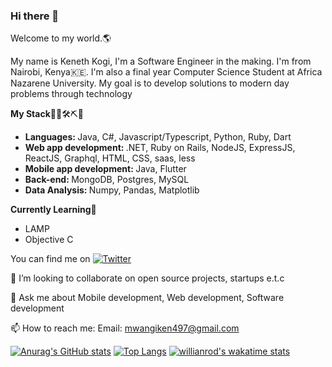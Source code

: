 ### Hi there 👋 
Welcome to my world.🌎

My name is Keneth Kogi, I'm a Software Engineer in the making. I'm from Nairobi, Kenya🇰🇪. I'm also a final year Computer Science Student at Africa Nazarene University. My goal is to develop solutions to modern day problems through technology

<b>My Stack</b>🔨🧰🛠️⛏🔧
<ul>
  <li><b>Languages: </b> Java, C#, Javascript/Typescript, Python, Ruby, Dart</li>
  <li><b>Web app development: </b>.NET, Ruby on Rails, NodeJS, ExpressJS, ReactJS, Graphql, HTML, CSS, saas, less</li>
  <li><b>Mobile app development: </b>Java, Flutter</li>
  <li><b>Back-end: </b>MongoDB, Postgres, MySQL</li>
  <li><b>Data Analysis: </b>Numpy, Pandas, Matplotlib</li>
</ul>
<b>Currently Learning</b>📘
<ul>
  <li>LAMP</li>
  <li>Objective C</li>
</ul>

<!-- Actual text -->

You can find me on [![Twitter][1.2]][1]

<!-- Icons -->

[1.2]: http://i.imgur.com/wWzX9uB.png (twitter icon without padding)
[2.2]: https://raw.githubusercontent.com/MartinHeinz/MartinHeinz/master/linkedin-3-16.png (LinkedIn icon without padding)

<!-- Links to your social media accounts -->

[1]: https://twitter.com/kogii_


👯 I’m looking to collaborate on open source projects, startups e.t.c

💬 Ask me about Mobile development, Web development, Software development

📫 How to reach me: Email: mwangiken497@gmail.com

[![Anurag's GitHub stats](https://github-readme-stats.vercel.app/api?username=kenny-kogi&show_icons=true&theme=radical)](https://github.com/kenny-kogi/github-readme-stats)
[![Top Langs](https://github-readme-stats.vercel.app/api/top-langs/?username=kenny-kogi&layout=compact&show_icons=true&theme=radical)](https://github.com/kenny-kogi/github-readme-stats)
[![willianrod's wakatime stats](https://github-readme-stats.vercel.app/api/wakatime?username=kogii_&show_icons=true&theme=radical)](https://github.com/kenny-kogi/github-readme-stats)

  

